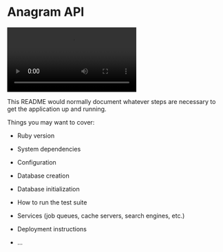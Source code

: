 # Anagram API
![](https://media.giphy.com/media/2djV2sLJFpRirS0EMk/source.mp4)

This README would normally document whatever steps are necessary to get the
application up and running.

Things you may want to cover:

* Ruby version

* System dependencies

* Configuration

* Database creation

* Database initialization

* How to run the test suite

* Services (job queues, cache servers, search engines, etc.)

* Deployment instructions

* ...
